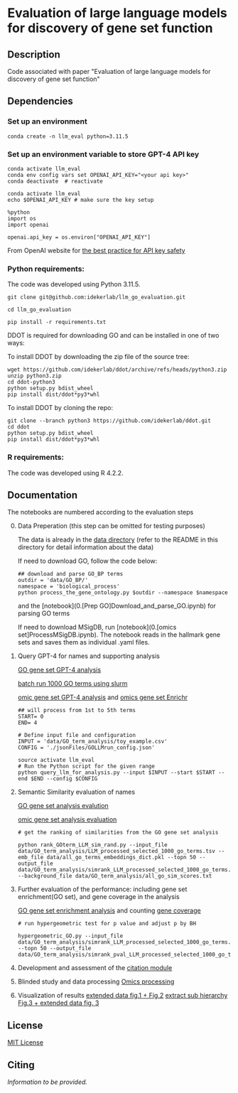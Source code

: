 # Evaluation of large language models for discovery of gene set function


## Description
Code associated with paper "Evaluation of large language models for discovery of gene set function" 

## Dependencies
### Set up an environment
```
conda create -n llm_eval python=3.11.5
```
### Set up an environment variable to store GPT-4 API key 

```
conda activate llm_eval
conda env config vars set OPENAI_API_KEY="<your api key>"
conda deactivate  # reactivate 

conda activate llm_eval
echo $OPENAI_API_KEY # make sure the key setup 

%python
import os
import openai
 
openai.api_key = os.environ["OPENAI_API_KEY"]
```

From OpenAI website for [the best practice for API key safety](https://help.openai.com/en/articles/5112595-best-practices-for-api-key-safety) 

### Python requirements:
The code was developed using Python 3.11.5.

```
git clone git@github.com:idekerlab/llm_go_evaluation.git

cd llm_go_evaluation

pip install -r requirements.txt
```

DDOT is required for downloading GO and can be installed in one of two ways:

To install DDOT by downloading the zip file of the source tree:
```
wget https://github.com/idekerlab/ddot/archive/refs/heads/python3.zip
unzip python3.zip
cd ddot-python3
python setup.py bdist_wheel
pip install dist/ddot*py3*whl
```

To install DDOT by cloning the repo:
```
git clone --branch python3 https://github.com/idekerlab/ddot.git
cd ddot
python setup.py bdist_wheel
pip install dist/ddot*py3*whl
```
### R requirements:
The code was developed using R 4.2.2.

## Documentation
The notebooks are numbered according to the evaluation steps 

0. Data Preperation (this step can be omitted for testing purposes)

   The data is already in the [data directory](./data) (refer to the README in this directory for detail information about the data)
   
   If need to download GO, follow the code below: 
    ```
    ## download and parse GO_BP terms
    outdir = 'data/GO_BP/'
    namespace = 'biological_process'
    python process_the_gene_ontology.py $outdir --namespace $namespace 
    ```
    and the [notebook](0.[Prep GO]Download_and_parse_GO.ipynb) for parsing GO terms
	

	If need to download MSigDB, run [notebook](0.[omics set]ProcessMSigDB.ipynb). The notebook reads in the hallmark gene sets and saves them as individual .yaml files.
   

2. Query GPT-4 for names and supporting analysis 

    [GO gene set GPT-4 analysis](1.[GO%20set]Run_LLM_analysis.ipynb)

    [batch run 1000 GO terms using slurm](run_thousand_GO_llm_query.sh)

    [omic gene set GPT-4 analysis](1.[omics%20data]GenerateLLM_analysis.ipynb) and [omics gene set Enrichr](1B.[omics%20data]run_Enrichr.ipynb)

    ``` 
    ## will process from 1st to 5th terms
    START= 0
    END= 4 

    # Define input file and configuration
    INPUT = 'data/GO_term_analysis/toy_example.csv'
    CONFIG = './jsonFiles/GOLLMrun_config.json'

    source activate llm_eval
    # Run the Python script for the given range
    python query_llm_for_analysis.py --input $INPUT --start $START --end $END --config $CONFIG
    ```

3. Semantic Similarity evaluation of names

    [GO gene set analysis evalution](2.[GO%20set]Rank_LLM_GO_term_pair_sim.ipynb)

    [omic gene set analysis evaluation](2.[omics%20data]RunSemanticSimEval.ipynb)

    ```
    # get the ranking of similarities from the GO gene set analysis

    python rank_GOterm_LLM_sim_rand.py --input_file data/GO_term_analysis/LLM_processed_selected_1000_go_terms.tsv --emb_file data/all_go_terms_embeddings_dict.pkl --topn 50 --output_file data/GO_term_analysis/simrank_LLM_processed_selected_1000_go_terms.tsv --background_file data/GO_term_analysis/all_go_sim_scores.txt

    ```

4. Further evaluation of the performance: including gene set enrichment(GO set), and gene coverage in the analysis 

    [GO gene set enrichment analysis](3.[GO%20set]Evaluate_gene_set_similarity.ipynb) and counting [gene coverage](3B.[GO%20set]Count_genes_in_analysis.ipynb)


    ```
    # run hypergeometric test for p value and adjust p by BH

    hypergeometric_GO.py --input_file data/GO_term_analysis/simrank_LLM_processed_selected_1000_go_terms.tsv --topn 50 --output_file data/GO_term_analysis/simrank_pval_LLM_processed_selected_1000_go_terms.tsv

    ```

5. Development and assessment of the [citation module](4.Reference%20search%20and%20validation.ipynb)

6. Blinded study and data processing [Omics processing](5.[omics%20data]Analyse_Winner_Task2.ipynb)

7. Visualization of results 
    [extended data fig.1 + Fig.2](6.[GO%20set]Plot_GO_analysis_figs.ipynb)
    [extract sub hierarchy](6.[GO%20set]%20subhierarchy_GO_example.ipynb)
    [Fig.3 + extended data fig. 3](6.[omics%20set]GenerateOmicsFigures.ipynb)

## License

[MIT License](LICENSE)

## Citing

*Information to be provided.*


